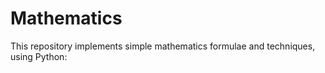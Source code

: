 # Mathematics
This repository implements simple mathematics formulae and techniques, using Python:


